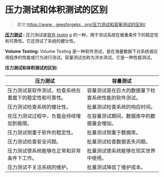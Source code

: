 # 压力测试和体积测试的区别

> 原文:[https://www . geesforgeks . org/压力测试和容量测试的区别/](https://www.geeksforgeeks.org/difference-between-stress-testing-and-volume-testing/)

**[压力测试](https://www.geeksforgeeks.org/stress-testing-software-testing/) :**
压力测试是[软件 testin](https://www.geeksforgeeks.org/software-testing-basics/) g 的一种，用于测试系统在极重条件下的稳定性和可靠性。它还测试了系统的健壮性。

**Volume Testing:**
Volume Testing 是一种软件测试，是在海量数据下对系统或应用程序的性能或行为进行测试。容量测试也称为洪水测试，它是一种性能测试。

**压力测试和体积测试的区别:**

<center>

| 压力测试 | 容量测试 |
| --- | --- |
| 压力测试是软件测试，检查系统在重载下的稳定性和可靠性。 | 容量测试是在巨大的数据量下检查系统性能的软件测试。 |
| 压力测试检查系统的健壮性。 | 批量测试检查系统的响应时间。 |
| 在压力测试过程中，负载会持续增加到极限。 | 在容量测试期间，数据库中的数据量会增加。 |
| 压力测试侧重于软件的稳定性。 | 批量测试侧重于数据库。 |
| 压力测试检查安全问题。 | 批量测试检查数据丢失问题。 |
| 压力测试使系统能够在正常和异常条件下工作。 | 批量测试使系统能够在现实世界中使用。 |
| 压力测试不关注系统的维护。 | 批量测试降低了维护成本。 |

</center>